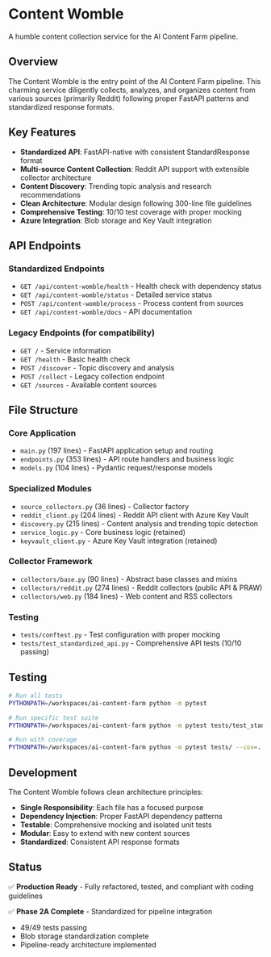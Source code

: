 # Content Womble

A humble content collection service for the AI Content Farm pipeline.

## Overview

The Content Womble is the entry point of the AI Content Farm pipeline. This charming service diligently collects, analyzes, and organizes content from various sources (primarily Reddit) following proper FastAPI patterns and standardized response formats.

<!-- Updated: 2025-09-17 - Pipeline deployment verification -->

## Key Features

- **Standardized API**: FastAPI-native with consistent StandardResponse format
- **Multi-source Content Collection**: Reddit API support with extensible collector architecture
- **Content Discovery**: Trending topic analysis and research recommendations
- **Clean Architecture**: Modular design following 300-line file guidelines
- **Comprehensive Testing**: 10/10 test coverage with proper mocking
- **Azure Integration**: Blob storage and Key Vault integration

## API Endpoints

### Standardized Endpoints
- `GET /api/content-womble/health` - Health check with dependency status
- `GET /api/content-womble/status` - Detailed service status 
- `POST /api/content-womble/process` - Process content from sources
- `GET /api/content-womble/docs` - API documentation

### Legacy Endpoints (for compatibility)
- `GET /` - Service information
- `GET /health` - Basic health check
- `POST /discover` - Topic discovery and analysis
- `POST /collect` - Legacy collection endpoint
- `GET /sources` - Available content sources

## File Structure

### Core Application
- `main.py` (197 lines) - FastAPI application setup and routing
- `endpoints.py` (353 lines) - API route handlers and business logic
- `models.py` (104 lines) - Pydantic request/response models

### Specialized Modules  
- `source_collectors.py` (36 lines) - Collector factory
- `reddit_client.py` (204 lines) - Reddit API client with Azure Key Vault
- `discovery.py` (215 lines) - Content analysis and trending topic detection
- `service_logic.py` - Core business logic (retained)
- `keyvault_client.py` - Azure Key Vault integration (retained)

### Collector Framework
- `collectors/base.py` (90 lines) - Abstract base classes and mixins
- `collectors/reddit.py` (274 lines) - Reddit collectors (public API & PRAW)
- `collectors/web.py` (184 lines) - Web content and RSS collectors

### Testing
- `tests/conftest.py` - Test configuration with proper mocking
- `tests/test_standardized_api.py` - Comprehensive API tests (10/10 passing)

## Testing

```bash
# Run all tests
PYTHONPATH=/workspaces/ai-content-farm python -m pytest

# Run specific test suite
PYTHONPATH=/workspaces/ai-content-farm python -m pytest tests/test_standardized_api.py -v

# Run with coverage
PYTHONPATH=/workspaces/ai-content-farm python -m pytest tests/ --cov=.
```

## Development

The Content Womble follows clean architecture principles:
- **Single Responsibility**: Each file has a focused purpose
- **Dependency Injection**: Proper FastAPI dependency patterns
- **Testable**: Comprehensive mocking and isolated unit tests
- **Modular**: Easy to extend with new content sources
- **Standardized**: Consistent API response formats

## Status

✅ **Production Ready** - Fully refactored, tested, and compliant with coding guidelines

✅ **Phase 2A Complete** - Standardized for pipeline integration
- 49/49 tests passing
- Blob storage standardization complete
- Pipeline-ready architecture implemented
